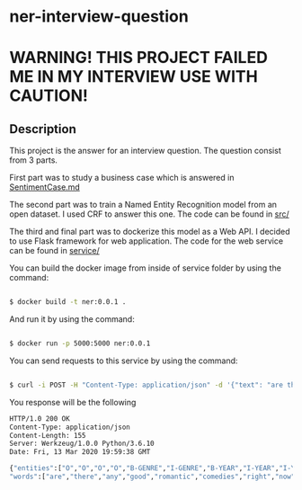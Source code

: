 # ner-interview-question

# WARNING! THIS PROJECT FAILED ME IN MY INTERVIEW USE WITH CAUTION!

## Description

This project is the answer for an interview question.
The question consist from 3 parts.

First part was to study a business case which is answered in [SentimentCase.md](https://github.com/sodaliAyran/ner-interview-question/blob/master/SentimentCase.md)

The second part was to train a Named Entity Recognition model from an open
dataset. I used CRF to answer this one. The code can be found in [src/](https://github.com/sodaliAyran/ner-interview-question/tree/master/src)

The third and final part was to dockerize this model as a Web API. I decided to
use Flask framework for web application. The code for the web service can be
found in [service/](https://github.com/sodaliAyran/ner-interview-question/tree/master/service)

You can build the docker image from inside of service folder by using the
command:

```bash

$ docker build -t ner:0.0.1 .

```

And run it by using the command:

```bash

$ docker run -p 5000:5000 ner:0.0.1

```

You can send requests to this service by using the command:

```bash

$ curl -i POST -H "Content-Type: application/json" -d '{"text": "are there any good romantic comedies right now?"}' localhost:5000/named-entity-recognition

```

You response will be the following

```bash
HTTP/1.0 200 OK
Content-Type: application/json
Content-Length: 155
Server: Werkzeug/1.0.0 Python/3.6.10
Date: Fri, 13 Mar 2020 19:59:38 GMT

{"entities":["O","O","O","O","B-GENRE","I-GENRE","B-YEAR","I-YEAR","I-YEAR"],
"words":["are","there","any","good","romantic","comedies","right","now","?"]}

```
